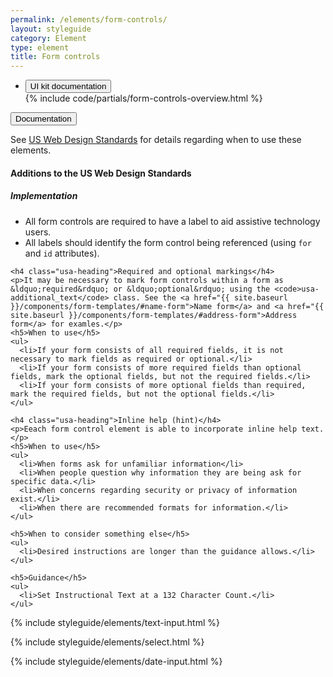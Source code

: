 ```yaml
---
permalink: /elements/form-controls/
layout: styleguide
category: Element
type: element
title: Form controls
---
```


<div class="usa-accordion-bordered usa-accordion-docs">
  <ul class="usa-unstyled-list">
    <li>
      <button class="usa-button-unstyled" aria-expanded="true" aria-controls="collapsible-2">
        UI kit documentation
      </button>
      <div id="collapsible-2" class="usa-accordion-content" aria-hidden="true">
        {% include code/partials/form-controls-overview.html %}
      </div>
    </li>    
  </ul>
</div>

<div class="usa-accordion-bordered">
  <button class="usa-button-unstyled usa-accordion-button"
      aria-expanded="true" aria-controls="collapsible-0">
    Documentation
  </button>
  <div id="collapsible-0" aria-hidden="false" class="usa-accordion-content">
    <p class="usa-font-lead">See <a class="usa-external_link" href="https://playbook.cio.gov/designstandards/form-controls/">US Web Design Standards</a> for details regarding when to use these elements.</p>
    <h4 class="usa-heading">Additions to the US Web Design Standards</h4>
    <h5>Implementation</h5>
    <ul>
      <li>All form controls are required to have a label to aid assistive technology users.</li>
      <li>All labels should identify the form control being referenced (using <code>for</code> and <code>id</code> attributes).</li>
    </ul>

    <h4 class="usa-heading">Required and optional markings</h4>
    <p>It may be necessary to mark form controls within a form as &ldquo;required&rdquo; or &ldquo;optional&rdquo; using the <code>usa-additional_text</code> class. See the <a href="{{ site.baseurl }}/components/form-templates/#name-form">Name form</a> and <a href="{{ site.baseurl }}/components/form-templates/#address-form">Address form</a> for examles.</p>
    <h5>When to use</h5>
    <ul>
      <li>If your form consists of all required fields, it is not necessary to mark fields as required or optional.</li>
      <li>If your form consists of more required fields than optional fields, mark the optional fields, but not the required fields.</li>
      <li>If your form consists of more optional fields than required, mark the required fields, but not the optional fields.</li>
    </ul>

    <h4 class="usa-heading">Inline help (hint)</h4>
    <p>Eeach form control element is able to incorporate inline help text.</p>
    <h5>When to use</h5>
    <ul>
      <li>When forms ask for unfamiliar information</li>
      <li>When people question why information they are being ask for specific data.</li>
      <li>When concerns regarding security or privacy of information exist.</li>
      <li>When there are recommended formats for information.</li>
    </ul> 

    <h5>When to consider something else</h5>
    <ul>
      <li>Desired instructions are longer than the guidance allows.</li>
    </ul>

    <h5>Guidance</h5>
    <ul>
      <li>Set Instructional Text at a 132 Character Count.</li>
    </ul>
  </div>
</div>

{% include styleguide/elements/text-input.html %}

{% include styleguide/elements/select.html %}

{% include styleguide/elements/date-input.html %}
